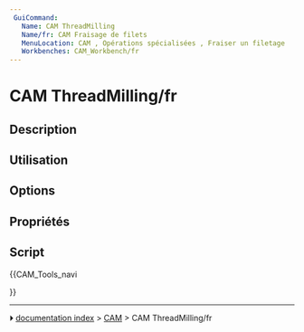 ```yaml
---
 GuiCommand:
   Name: CAM ThreadMilling
   Name/fr: CAM Fraisage de filets
   MenuLocation: CAM , Opérations spécialisées , Fraiser un filetage
   Workbenches: CAM_Workbench/fr
---
```


# CAM ThreadMilling/fr

## Description



## Utilisation

## Options



## Propriétés



## Script





{{CAM_Tools_navi

}}



---
⏵ [documentation index](../README.md) > [CAM](CAM_Workbench.md) > CAM ThreadMilling/fr
